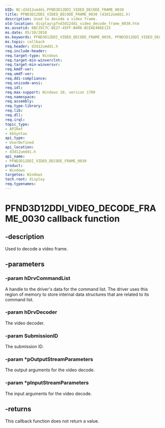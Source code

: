 ```yaml
---
UID: NC:d3d12umddi.PFND3D12DDI_VIDEO_DECODE_FRAME_0030
title: PFND3D12DDI_VIDEO_DECODE_FRAME_0030 (d3d12umddi.h)
description: Used to decode a video frame.
old-location: display\pfnd3d12ddi_video_decode_frame_0030.htm
ms.assetid: 6BC35C7C-8E27-45FF-B406-BCE6E486E115
ms.date: 05/10/2018
ms.keywords: PFND3D12DDI_VIDEO_DECODE_FRAME_0030, PFND3D12DDI_VIDEO_DECODE_FRAME_0030 callback, PFND3D12DDI_VIDEO_DECODE_FRAME_0030 callback function [Display Devices], d3d12umddi/PFND3D12DDI_VIDEO_DECODE_FRAME_0030, display.pfnd3d12ddi_video_decode_frame_0030
ms.topic: callback
req.header: d3d12umddi.h
req.include-header:
req.target-type: Windows
req.target-min-winverclnt:
req.target-min-winversvr:
req.kmdf-ver:
req.umdf-ver:
req.ddi-compliance:
req.unicode-ansi:
req.idl:
req.max-support: Windows 10, version 1709
req.namespace:
req.assembly:
req.type-library:
req.lib:
req.dll:
req.irql:
topic_type:
- APIRef
- kbSyntax
api_type:
- UserDefined
api_location:
- d3d12umddi.h
api_name:
- PFND3D12DDI_VIDEO_DECODE_FRAME_0030
product:
- Windows
targetos: Windows
tech.root: display
req.typenames: 
---
```


# PFND3D12DDI_VIDEO_DECODE_FRAME_0030 callback function


## -description


Used to decode a video frame.


## -parameters




### -param hDrvCommandList

A handle to the driver's data for the command list. The driver uses this region of memory to store internal data structures that are related to its command list.


### -param hDrvDecoder

The video decoder.


### -param SubmissionID

The submission ID.


### -param *pOutputStreamParameters

The output arguments for the video decode.


### -param *pInputStreamParameters

The input arguments for the video decode.


## -returns



This callback function does not return a value.



